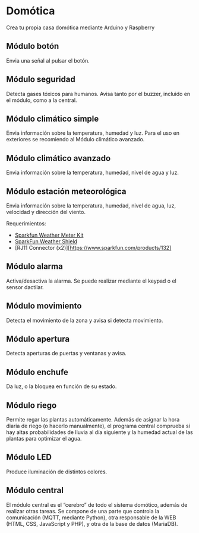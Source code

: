 # Domótica
Crea tu propia casa domótica mediante Arduino y Raspberry

## Módulo botón
Envia una señal al pulsar el botón.

## Módulo seguridad
Detecta gases tóxicos para humanos. Avisa tanto por el buzzer, incluido en el módulo, como a la central.

## Módulo climático simple
Envia información sobre la temperatura, humedad y luz.
Para el uso en exteriores se recomiendo al Módulo climático avanzado.

## Módulo climático avanzado
Envia información sobre la temperatura, humedad, nivel de agua y luz.

## Módulo estación meteorológica
Envia información sobre la temperatura, humedad, nivel de agua, luz, velocidad y dirección del viento.

Requerimientos:
- [Sparkfun Weather Meter Kit](https://www.sparkfun.com/products/15901)
- [SparkFun Weather Shield](https://www.sparkfun.com/products/13956)
- [RJ11 Connector (x2)][https://www.sparkfun.com/products/132]

## Módulo alarma
Activa/desactiva la alarma. Se puede realizar mediante el keypad o el sensor dactilar.

## Módulo movimiento
Detecta el movimiento de la zona y avisa si detecta movimiento.

## Módulo apertura
Detecta aperturas de puertas y ventanas y avisa.

## Módulo enchufe
Da luz, o la bloquea en función de su estado.

## Módulo riego
Permite regar las plantas automáticamente.
Además de asignar la hora diaria de riego (o hacerlo manualmente), el programa central comprueba si hay altas probabilidades de lluvia al día siguiente y la humedad actual de las plantas para optimizar el agua.

## Módulo LED
Produce iluminación de distintos colores.

## Módulo central
El módulo central es el “cerebro” de todo el sistema domótico, además de realizar otras tareas.
Se compone de una parte que controla la comunicación (MQTT, mediante Python), otra responsable de la WEB (HTML, CSS, JavaScript y PHP), y otra de la base de datos (MariaDB).

